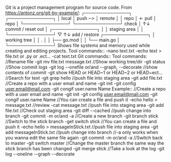 Git is a project management program for source code.
From https://antonz.org/git-by-example/:
┌──────────────┐         ┌──────────────┐
│ local        │ push ─> │ remote       │
│ repo         │ <- pull │ repo         │
└──────────────┘         └──────────────┘
check │  ↑↓ commit / reset
out   │ ┌──────────────┐
      │ │ staging area │
      │ └──────────────┘
      ▽  ↑↓ add / restore
┌──────────────┐
│ working tree │
│ .            │
│ ├── go.mod   │
│ └── main.go  │
└──────────────┘
Shows file systems and memory used while creating and editing projects.
Tool commands::
  -nano text.txt
  -echo text > file.txt or .py or .ect...
  -cat text.txt
Git commands::
  Tool commands:
  //Rename file
    -git mv file.txt message.txt
  //Show working tree/dir
    -git status
  //Show commit logs
    -git log --onefile or/and --graph, --decorate
  //show contents of commit
    -git show HEAD or HEAD~1 or HEAD~2 or HEAD~ect...
  //Search for text
    -git grep hello
  //push file into staging area
    -git add file.txt
  //Create a repo with a user email and name
    -git init
    -git config user.email@mail.com
    -git congif user.name Name
  Example::
    //Create a repo with a user email and name
      -git init
      -git config user.email@mail.com
      -git congif user.name Name
    //You can create a file and push it
      -echo hello > message.txt
    //review
      -cat message.txt
    //push file into staging area
      -git add file.txt
    //Check out staging area
      -git diff --cached
    //push change into branch
      -git commit -m or/and -a
    //Create a new branch
      -git branch stick
    //Switch to the stick branch
      -get switch stick
    //You can create a file and push it
      -echo hello > messageInStick.txt
    //push file into staging area
      -git add messageInStick.txt
    //push change into branch
          //-a only works when you wanna edit the same file again
      -git commit -m or/and -a
    //Switch back to master
      -git switch master
    //Change the master branch the same way the stick branch has been changed
      -git merge stick
    //Take a look at the log
      -git log --oneline --graph --decorate
